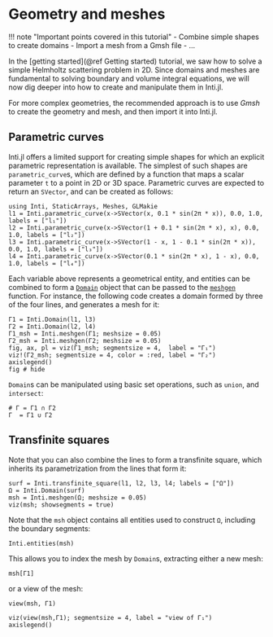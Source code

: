 # Geometry and meshes

!!! note "Important points covered in this tutorial"
      - Combine simple shapes to create domains
      - Import a mesh from a Gmsh file
      - ...

In the [getting started](@ref Getting started) tutorial, we saw how to solve a
simple Helmholtz scattering problem in 2D. Since domains and meshes are
fundamental to solving boundary and volume integral equations, we will now dig
deeper into how to create and manipulate them in Inti.jl.

For more complex geometries,
the recommended approach is to use *Gmsh* to create the geometry and mesh, and
then import it into Inti.jl.

## Parametric curves

Inti.jl offers a limited support for creating simple shapes for which an
explicit parametric representation is available. The simplest of such shapes are
`parametric_curve`s, which are defined by a function that maps a scalar
parameter `t` to a point in 2D or 3D space. Parametric curves are expected to
return an `SVector`, and can be created as follows:

```@example geo-and-meshes
using Inti, StaticArrays, Meshes, GLMakie
l1 = Inti.parametric_curve(x->SVector(x, 0.1 * sin(2π * x)), 0.0, 1.0, labels = ["l₁"])
l2 = Inti.parametric_curve(x->SVector(1 + 0.1 * sin(2π * x), x), 0.0, 1.0, labels = ["l₂"])
l3 = Inti.parametric_curve(x->SVector(1 - x, 1 - 0.1 * sin(2π * x)), 0.0, 1.0, labels = ["l₃"])
l4 = Inti.parametric_curve(x->SVector(0.1 * sin(2π * x), 1 - x), 0.0, 1.0, labels = ["l₄"])
```

Each variable above represents a geometrical entity, and entities can be
combined to form a [`Domain`](@ref) object that can be passed to the
[`meshgen`](@ref) function. For instance, the following code creates a domain
formed by three of the four lines, and generates a mesh for it:

```@example geo-and-meshes
Γ1 = Inti.Domain(l1, l3)
Γ2 = Inti.Domain(l2, l4)
Γ1_msh = Inti.meshgen(Γ1; meshsize = 0.05)
Γ2_msh = Inti.meshgen(Γ2; meshsize = 0.05)
fig, ax, pl = viz(Γ1_msh; segmentsize = 4,  label = "Γ₁")
viz!(Γ2_msh; segmentsize = 4, color = :red, label = "Γ₂")
axislegend()
fig # hide
```

`Domain`s can be manipulated using basic set operations, such as `union`, and
`intersect`:

```@example geo-and-meshes
# Γ = Γ1 ∩ Γ2
Γ  = Γ1 ∪ Γ2
```

## Transfinite squares

Note that you can also combine the lines to form a transfinite square, which
inherits its parametrization from the lines that form it:

```@example geo-and-meshes
surf = Inti.transfinite_square(l1, l2, l3, l4; labels = ["Ω"])
Ω = Inti.Domain(surf)
msh = Inti.meshgen(Ω; meshsize = 0.05)
viz(msh; showsegments = true)
```

Note that the `msh` object contains all entities used to construct `Ω`,
including the boundary segments:

```@example geo-and-meshes
Inti.entities(msh)
```

This allows you to index the mesh by `Domain`s, extracting either a new mesh:

```@example geo-and-meshes
msh[Γ1]
```

or a view of the mesh:

```@example geo-and-meshes
view(msh, Γ1)
```

```@example geo-and-meshes
viz(view(msh,Γ1); segmentsize = 4, label = "view of Γ₁")
axislegend()
```
